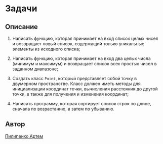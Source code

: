 # Задачи

## Описание

1. Написать функцию, которая принимает на вход список целых чисел и возвращает
новый список, содержащий только уникальные элементы из исходного списка;

2. Написать функцию, которая принимает на вход два целых числа (минимум и
максимум) и возвращает список всех простых чисел в заданном диапазоне;

3. Создать класс `Point`, который представляет собой точку в двумерном
пространстве. Класс должен иметь методы для инициализации координат точки,
вычисления расстояния до другой точки, а также для получения и изменения
координат;

4. Написать программу, которая сортирует список строк по длине, сначала по
возрастанию, а затем по убыванию.

## Автор

[Пилипенко Артем](https://github.com/p-artyom)